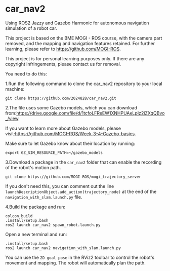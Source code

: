 # car_nav2
Using ROS2 Jazzy and Gazebo Harmonic for autonomous navigation simulation of a robot car.

This project is based on the BME MOGI - ROS course, with the camera part removed, and the mapping and navigation features retained. For further learning, please refer to https://github.com/MOGI-ROS.

This project is for personal learning purposes only. If there are any copyright infringements, please contact us for removal.

You need to do this:

1.Run the following command to clone the car_nav2 repository to your local machine:

    git clone https://github.com/2024828/car_nav2.git

2.The file uses some Gazebo models, which you can download from:https://drive.google.com/file/d/1tcfoLFReEW1XNHPUAeLpIz2iZXqQBvo_/view.

If you want to learn more about Gazebo models, please visit:https://github.com/MOGI-ROS/Week-3-4-Gazebo-basics.

Make sure to let Gazebo know about their location by running:

    export GZ_SIM_RESOURCE_PATH=~/gazebo_models

3.Download a package in the `car_nav2` folder that can enable the recording of the robot's motion path.
    
    git clone https://github.com/MOGI-ROS/mogi_trajectory_server

If you don't need this, you can comment out the line  `launchDescriptionObject.add_action(trajectory_node)`  at the end of the `navigation_with_slam.launch.py` file.

4.Build the package and run:
    
    colcon build
    .install/setup.bash
    ros2 launch car_nav2 spawn_robot.launch.py

Open a new terminal and run:
    
    .install/setup.bash
    ros2 launch car_nav2 navigation_with_slam.launch.py

You can use the `2D goal pose` in the RViz2 toolbar to control the robot's movement and mapping. The robot will automatically plan the path.
